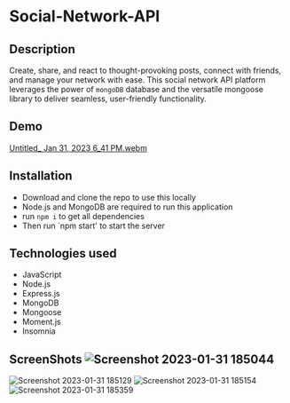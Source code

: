 # Social-Network-API

## Description

Create, share, and react to thought-provoking posts, connect with friends, and manage your network with ease. This social network API platform leverages the power of `mongoDB` database and the versatile mongoose library to deliver seamless, user-friendly functionality.

## Demo
[Untitled_ Jan 31, 2023 6_41 PM.webm](https://user-images.githubusercontent.com/108101478/215933231-e363ab1c-2d9c-42fd-b5a3-c1de8343f3e3.webm)

## Installation

- Download and clone the repo to use this locally
- Node.js and MongoDB are required to run this application
- run `npm i` to get all dependencies
- Then run `npm start' to start the server

## Technologies used
- JavaScript
- Node.js
- Express.js
- MongoDB
- Mongoose
- Moment.js
- Insomnia

## ScreenShots ![Screenshot 2023-01-31 185044](https://user-images.githubusercontent.com/108101478/215937648-834520d2-1cdd-457e-a820-4d4b88e58378.jpg)
![Screenshot 2023-01-31 185129](https://user-images.githubusercontent.com/108101478/215937658-6d2e998b-9ce4-4ff6-9397-6806eed5b5c0.jpg)
![Screenshot 2023-01-31 185154](https://user-images.githubusercontent.com/108101478/215937669-eb8905bb-1c33-474d-a4e0-4bbea87a894e.jpg)
![Screenshot 2023-01-31 185359](https://user-images.githubusercontent.com/108101478/215937679-57c95609-3a59-464a-acad-a132b31a4940.jpg)
